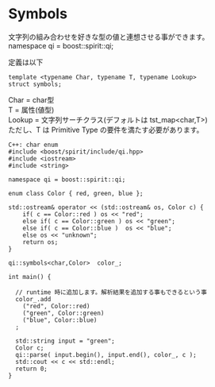 # Symbols

  文字列の組み合わせを好きな型の値と連想させる事ができます。  
  namespace qi = boost::spirit::qi;

定義は以下
```
template <typename Char, typename T, typename Lookup>
struct symbols;
```
  Char = char型  
  T = 属性(値型)  
  Lookup = 文字列サーチクラス(デフォルトは tst_map<char,T>)  
  ただし、T は Primitive Type の要件を満たす必要があります。  

```
C++: char enum
#include <boost/spirit/include/qi.hpp>
#include <iostream>
#include <string>

namespace qi = boost::spirit::qi;

enum class Color { red, green, blue };

std::ostream& operator << (std::ostream& os, Color c) {
	if( c == Color::red ) os << "red";
	else if( c == Color::green ) os << "green";
	else if( c == Color::blue )  os << "blue";
	else os << "unknown";
	return os;
}

qi::symbols<char,Color>  color_;

int main() {

  // runtime 時に追加します。解析結果を追加する事もできるという事
  color_.add
    ("red", Color::red)
    ("green", Color::green)
    ("blue", Color::blue)
  ;

  std::string input = "green";
  Color c;
  qi::parse( input.begin(), input.end(), color_, c );
  std::cout << c << std::endl;
  return 0;
}
```
